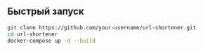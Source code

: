 ## Быстрый запуск

```bash
git clone https://github.com/your-username/url-shortener.git
cd url-shortener
docker-compose up -d --build
